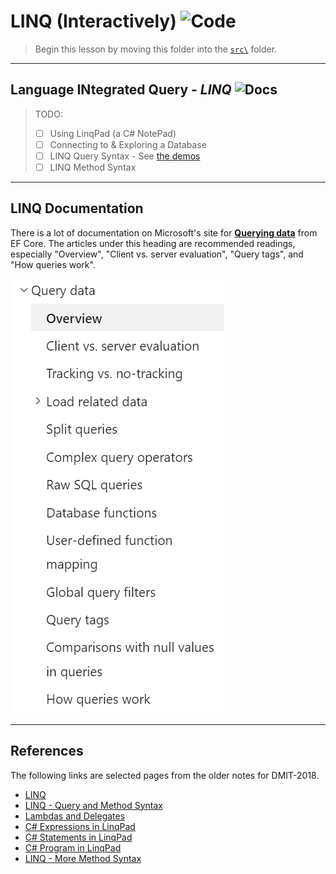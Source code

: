# LINQ (Interactively) ![Code](https://img.shields.io/badge/Code%20Status-Demo-blueviolet?logo=Visual%20Studio%20Code&labelColor=indigo)

> Begin this lesson by moving this folder into the [`src\`](../../src/) folder.

----

## **L**anguage **IN**tegrated **Q**uery - *LINQ* ![Docs](https://img.shields.io/badge/Documentation%20Status-~10%25%20Minimal%20Outline-lightgrey?logo=Read%20the%20Docs)

> TODO:
> 
> - [ ] Using LinqPad (a C# NotePad)
> - [ ] Connecting to & Exploring a Database
> - [ ] LINQ Query Syntax - See [the demos](./Linq-QuerySyntax)
> - [ ] LINQ Method Syntax

----

## LINQ Documentation

There is a lot of documentation on Microsoft's site for [**Querying data**](https://docs.microsoft.com/en-us/ef/core/querying/) from EF Core. The articles under this heading are recommended readings, especially "Overview", "Client vs. server evaluation", "Query tags", and "How queries work".

![Querying Data](./images/EFCoreQueryData.png)

----

## References

The following links are selected pages from the older notes for DMIT-2018.

- [LINQ](https://dmit-2018.github.io/topics/linq/)
- [LINQ - Query and Method Syntax](https://dmit-2018.github.io/demos/eRestaurant/linq/#exploring-the-erestaurant-database)
- [Lambdas and Delegates](https://dmit-2018.github.io/topics/linq/lambda.html)
- [C# Expressions in LinqPad](https://dmit-2018.github.io/demos/Northwind/linq/LinqPad/expressions.html)
- [C# Statements in LinqPad](https://dmit-2018.github.io/demos/Northwind/linq/LinqPad/statements.html)
- [C# Program in LinqPad](https://dmit-2018.github.io/demos/Northwind/linq/LinqPad/program.html)
- [LINQ - More Method Syntax](https://dmit-2018.github.io/demos/eRestaurant/linq/extensions.html#exploring-the-erestaurant-database)

